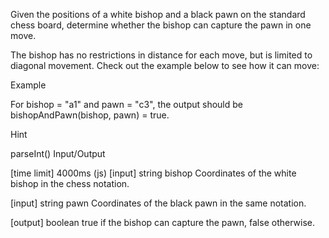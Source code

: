 Given the positions of a white bishop and a black pawn on the standard chess board, determine whether the bishop can capture the pawn in one move.

The bishop has no restrictions in distance for each move, but is limited to diagonal movement. Check out the example below to see how it can move:



Example

For bishop = "a1" and pawn = "c3", the output should be bishopAndPawn(bishop, pawn) = true.


Hint

parseInt()
Input/Output

[time limit] 4000ms (js)
[input] string bishop
Coordinates of the white bishop in the chess notation.

[input] string pawn
Coordinates of the black pawn in the same notation.

[output] boolean
true if the bishop can capture the pawn, false otherwise.